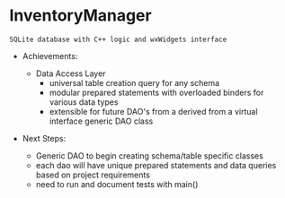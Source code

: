 # InventoryManager

```
SQLite database with C++ logic and wxWidgets interface
```

- Achievements:
	- Data Access Layer
		- universal table creation query for any schema
		- modular prepared statements with overloaded binders for various data types
		- extensible for future DAO's from a derived from a virtual interface generic DAO class

- Next Steps:
	- Generic DAO to begin creating schema/table specific classes
	- each dao will have unique prepared statements and data queries based on project requirements
	- need to run and document tests with main()